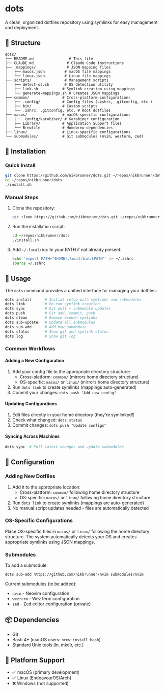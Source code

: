# dots

A clean, organized dotfiles repository using symlinks for easy management and deployment.

## 📁 Structure

```
dots/
├── README.md                # This file
├── CLAUDE.md               # Claude Code instructions
├── .mappings/              # JSON mapping files
│   ├── macos.json         # macOS file mappings
│   └── linux.json         # Linux file mappings
├── scripts/               # Management scripts
│   ├── detect-os.sh       # OS detection utility
│   ├── link.sh           # Symlink creation using mappings
│   └── generate-mappings.sh # Creates JSON mappings
├── common/               # Cross-platform configurations
│   ├── .config/          # Config files (.zshrc, .gitconfig, etc.)
│   ├── bin/              # Custom scripts
│   └── .zshrc, .gitconfig, etc. # Root dotfiles
├── macos/                # macOS-specific configurations
│   ├── .config/karabiner/ # Karabiner configuration
│   ├── Library/          # Application Support files
│   └── Brewfile          # Homebrew dependencies
├── linux/                # Linux-specific configurations
└── submodules/           # Git submodules (nvim, wezterm, zed)
```

## 🚀 Installation

### Quick Install

```bash
git clone https://github.com/nikbrunner/dots.git ~/repos/nikbrunner/dots
cd ~/repos/nikbrunner/dots
./install.sh
```

### Manual Steps

1. Clone the repository:
   ```bash
   git clone https://github.com/nikbrunner/dots.git ~/repos/nikbrunner/dots
   ```

2. Run the installation script:
   ```bash
   cd ~/repos/nikbrunner/dots
   ./install.sh
   ```

3. Add `~/.local/bin` to your PATH if not already present:
   ```bash
   echo 'export PATH="$HOME/.local/bin:$PATH"' >> ~/.zshrc
   source ~/.zshrc
   ```

## 📝 Usage

The `dots` command provides a unified interface for managing your dotfiles:

```bash
dots install      # Initial setup with symlinks and submodules
dots link         # Re-run symlink creation
dots sync         # Git pull + submodule updates
dots push         # Git add, commit, push
dots clean        # Remove broken symlinks
dots sub-update   # Update all submodules
dots sub-add      # Add new submodule
dots status       # Show git and symlink status
dots log          # Show git log
```

### Common Workflows

#### Adding a New Configuration

1. Add your config file to the appropriate directory structure:
   - Cross-platform: `common/` (mirrors home directory structure)
   - OS-specific: `macos/` or `linux/` (mirrors home directory structure)
2. Run `dots link` to create symlinks (mappings auto-generated)
3. Commit your changes: `dots push "Add new config"`

#### Updating Configurations

1. Edit files directly in your home directory (they're symlinked!)
2. Check what changed: `dots status`
3. Commit changes: `dots push "Update configs"`

#### Syncing Across Machines

```bash
dots sync  # Pull latest changes and update submodules
```

## 🔧 Configuration

### Adding New Dotfiles

1. Add it to the appropriate location:
   - Cross-platform: `common/` following home directory structure
   - OS-specific: `macos/` or `linux/` following home directory structure
2. Run `dots link` to create symlinks (mappings are auto-generated)
3. No manual script updates needed - files are automatically detected

### OS-Specific Configurations

Place OS-specific files in `macos/` or `linux/` following the home directory structure. The system automatically detects your OS and creates appropriate symlinks using JSON mappings.

### Submodules

To add a submodule:

```bash
dots sub-add https://github.com/nikbrunner/nvim submodules/nvim
```

Current submodules (to be added):
- `nvim` - Neovim configuration
- `wezterm` - WezTerm configuration  
- `zed` - Zed editor configuration (private)

## 📦 Dependencies

- Git
- Bash 4+ (macOS users: `brew install bash`)
- Standard Unix tools (ln, mkdir, etc.)

## 🤝 Platform Support

- ✅ macOS (primary development)
- ✅ Linux (EndeavourOS/Arch)
- ❌ Windows (not supported)

